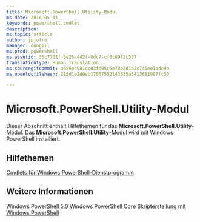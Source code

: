 ```yaml
---
title: Microsoft.PowerShell.Utility-Modul
ms.date: 2016-05-11
keywords: powershell,cmdlet
description: 
ms.topic: article
author: jpjofre
manager: dongill
ms.prod: powershell
ms.assetid: 35c7701f-8e26-442f-8dc7-cf0c89f2c337
translationtype: Human Translation
ms.sourcegitcommit: a656ec981dc03fd95c5e70e2d1a2c741ee1adc9b
ms.openlocfilehash: 215d1e2d0eb17967552143635a5413681907fc50

---
```


# Microsoft.PowerShell.Utility-Modul
Dieser Abschnitt enthält Hilfethemen für das **Microsoft.PowerShell.Utility**-Modul. Das **Microsoft.PowerShell.Utility**-Modul wird mit Windows PowerShell installiert.

## Hilfethemen
[Cmdlets für Windows PowerShell-Dienstprogramm](http://go.microsoft.com/fwlink/?LinkID=245861)

## Weitere Informationen
[Windows PowerShell 5.0](Windows-PowerShell-5.0.md)
[Windows PowerShell Core](https://technet.microsoft.com/en-us/library/4b75f1e4-f327-48f3-92ab-bf5435094d41)
[Skripterstellung mit Windows PowerShell](../../getting-started/fundamental/Scripting-with-Windows-PowerShell.md)




<!--HONumber=Oct16_HO1-->


